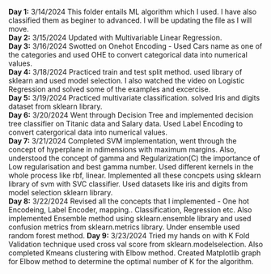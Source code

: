 **Day 1:** 3/14/2024 This folder entails ML algorithm which I used. I have also classified them as beginer to advanced. I will be updating the file as I will move.\
**Day 2:** 3/15/2024 Updated with Multivariable Linear Regression.\
**Day 3:** 3/16/2024 Swotted on Onehot Encoding - Used Cars name as one of the categories and used OHE to convert categorical data into numerical values.\
**Day 4:** 3/18/2024 Practiced train and test split method. used library of sklearn and used model selection. I also watched the video on Logistic Regression and solved some of the examples and excercise.\
**Day 5:** 3/19/2024 Practiced multivariate classification. solved Iris and digits dataset from sklearn library.\
**Day 6:** 3/20/2024 Went through Decision Tree and implemented decision tree classifier on Titanic data and Salary data. Used Label Encoding to convert catergorical data into numerical values.\
**Day 7:** 3/21/2024 Completed SVM implementation, went through the concept of hyperplane in ndimensions with maximum margins. Also, understood the concept of gamma and Regularization(C) the importance of Low regularisation and best gamma number. Used different kernels in the whole process like rbf, linear. Implemented all these concpets using sklearn library of svm with SVC classifier. Used datasets like iris and digits from model selection sklearn library.\
**Day 8:** 3/22/2024 Revised all the concepts that I implemented - One hot Encodeing, Label Encoder, mapping.. Classification, Regression etc. Also implemented Ensemble method using sklearn.ensemble library and used confusion metrics from sklearn.metrics library. Under ensemble used random forest method.
**Day 9:** 3/23/2024 Tried my hands on with K Fold Validation technique used cross val score from sklearn.modelselection. Also completed Kmeans clustering with Elbow method. Created Matplotlib graph for Elbow method to determine the optimal number of K for the algorithm.
